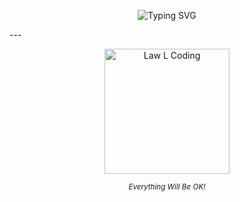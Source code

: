 <p align="center">
  <img src="https://readme-typing-svg.demolab.com?font=Roboto&duration=4000&pause=1000&color=2C2C2C&center=true&vCenter=true&multiline=true&width=600&height=80&lines=Everything+Will+Be+OK" alt="Typing SVG">
</p>
---
<p align="center">
  <img src="https://i.pinimg.com/originals/e2/d5/5f/e2d55fd9ff77ee8ec5c66d28c24ebf49.gif" width="200" alt="Law L Coding">
</p>
<p align="center">
  <sub><i>Everything Will Be OK!</i></sub>
</p>
